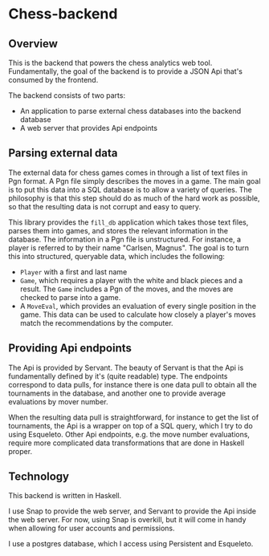 # Chess-backend

## Overview

This is the backend that powers the chess analytics web tool. Fundamentally, the goal of the backend is to provide a JSON Api that's consumed by the frontend.

The backend consists of two parts:
- An application to parse external chess databases into the backend database
- A web server that provides Api endpoints

## Parsing external data

The external data for chess games comes in through a list of text files in Pgn format. A Pgn file simply describes the moves in a game. The main goal is to put this data into a SQL database is to allow a variety of queries. The philosophy is that this step should do as much of the hard work as possible, so that the resulting data is not corrupt and easy to query.

This library provides the `fill_db` application which takes those text files, parses them into games, and stores the relevant information in the database. The information in a Pgn file is unstructured. For instance, a player is referred to by their name "Carlsen, Magnus". The goal is to turn this into structured, queryable data, which includes the following:
- `Player` with a first and last name
- `Game`, which requires a player with the white and black pieces and a result. The `Game` includes a Pgn of the moves, and the moves are checked to parse into a game.
- A `MoveEval`, which provides an evaluation of every single position in the game. This data can be used to calculate how closely a player's moves match the recommendations by the computer.

## Providing Api endpoints

The Api is provided by Servant. The beauty of Servant is that the Api is fundamentally defined by it's (quite readable) type. The endpoints correspond to data pulls, for instance there is one data pull to obtain all the tournaments in the database, and another one to provide average evaluations by mover number.

When the resulting data pull is straightforward, for instance to get the list of tournaments, the Api is a wrapper on top of a SQL query, which I try to do using Esqueleto. Other Api endpoints, e.g. the move number evaluations, require more complicated data transformations that are done in Haskell proper. 

## Technology

This backend is written in Haskell.

I use Snap to provide the web server, and Servant to provide the Api inside the web server. For now, using Snap is overkill, but it will come in handy when allowing for user accounts and permissions.

I use a postgres database, which I access using Persistent and Esqueleto.



